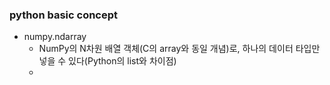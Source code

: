 ### python basic concept

- numpy.ndarray  
  - NumPy의 N차원 배열 객체(C의 array와 동일 개념)로, 하나의 데이터 타입만 넣을 수 있다(Python의 list와 차이점)  
  - 
  


